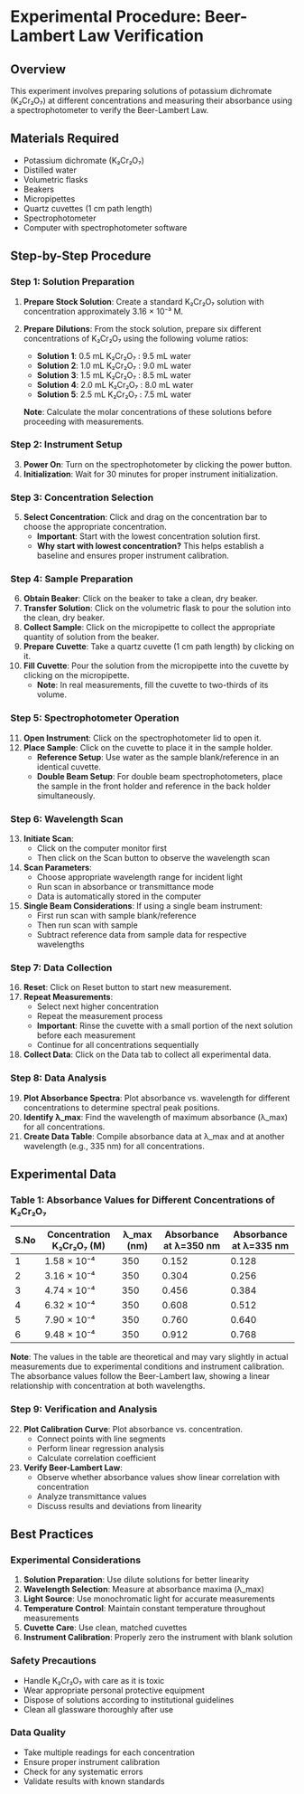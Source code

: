 # Experimental Procedure: Beer-Lambert Law Verification

## Overview
This experiment involves preparing solutions of potassium dichromate (K₂Cr₂O₇) at different concentrations and measuring their absorbance using a spectrophotometer to verify the Beer-Lambert Law.

## Materials Required
- Potassium dichromate (K₂Cr₂O₇)
- Distilled water
- Volumetric flasks
- Beakers
- Micropipettes
- Quartz cuvettes (1 cm path length)
- Spectrophotometer
- Computer with spectrophotometer software

## Step-by-Step Procedure

### Step 1: Solution Preparation
1. **Prepare Stock Solution**: Create a standard K₂Cr₂O₇ solution with concentration approximately 3.16 × 10⁻³ M.
2. **Prepare Dilutions**: From the stock solution, prepare six different concentrations of K₂Cr₂O₇ using the following volume ratios:
   - **Solution 1**: 0.5 mL K₂Cr₂O₇ : 9.5 mL water
   - **Solution 2**: 1.0 mL K₂Cr₂O₇ : 9.0 mL water
   - **Solution 3**: 1.5 mL K₂Cr₂O₇ : 8.5 mL water
   - **Solution 4**: 2.0 mL K₂Cr₂O₇ : 8.0 mL water
   - **Solution 5**: 2.5 mL K₂Cr₂O₇ : 7.5 mL water
   
   **Note**: Calculate the molar concentrations of these solutions before proceeding with measurements.

### Step 2: Instrument Setup
3. **Power On**: Turn on the spectrophotometer by clicking the power button.
4. **Initialization**: Wait for 30 minutes for proper instrument initialization.

### Step 3: Concentration Selection
5. **Select Concentration**: Click and drag on the concentration bar to choose the appropriate concentration.
   - **Important**: Start with the lowest concentration solution first.
   - **Why start with lowest concentration?** This helps establish a baseline and ensures proper instrument calibration.

### Step 4: Sample Preparation
6. **Obtain Beaker**: Click on the beaker to take a clean, dry beaker.
7. **Transfer Solution**: Click on the volumetric flask to pour the solution into the clean, dry beaker.
8. **Collect Sample**: Click on the micropipette to collect the appropriate quantity of solution from the beaker.
9. **Prepare Cuvette**: Take a quartz cuvette (1 cm path length) by clicking on it.
10. **Fill Cuvette**: Pour the solution from the micropipette into the cuvette by clicking on the micropipette.
    - **Note**: In real measurements, fill the cuvette to two-thirds of its volume.

### Step 5: Spectrophotometer Operation
11. **Open Instrument**: Click on the spectrophotometer lid to open it.
12. **Place Sample**: Click on the cuvette to place it in the sample holder.
    - **Reference Setup**: Use water as the sample blank/reference in an identical cuvette.
    - **Double Beam Setup**: For double beam spectrophotometers, place the sample in the front holder and reference in the back holder simultaneously.

### Step 6: Wavelength Scan
13. **Initiate Scan**: 
    - Click on the computer monitor first
    - Then click on the Scan button to observe the wavelength scan
14. **Scan Parameters**: 
    - Choose appropriate wavelength range for incident light
    - Run scan in absorbance or transmittance mode
    - Data is automatically stored in the computer
15. **Single Beam Considerations**: If using a single beam instrument:
    - First run scan with sample blank/reference
    - Then run scan with sample
    - Subtract reference data from sample data for respective wavelengths

### Step 7: Data Collection
16. **Reset**: Click on Reset button to start new measurement.
17. **Repeat Measurements**: 
    - Select next higher concentration
    - Repeat the measurement process
    - **Important**: Rinse the cuvette with a small portion of the next solution before each measurement
    - Continue for all concentrations sequentially
18. **Collect Data**: Click on the Data tab to collect all experimental data.

### Step 8: Data Analysis
19. **Plot Absorbance Spectra**: Plot absorbance vs. wavelength for different concentrations to determine spectral peak positions.
20. **Identify λ_max**: Find the wavelength of maximum absorbance (λ_max) for all concentrations.
21. **Create Data Table**: Compile absorbance data at λ_max and at another wavelength (e.g., 335 nm) for all concentrations.

## Experimental Data

### Table 1: Absorbance Values for Different Concentrations of K₂Cr₂O₇

| S.No | Concentration K₂Cr₂O₇ (M) | λ_max (nm) | Absorbance at λ=350 nm | Absorbance at λ=335 nm |
|------|--------------------------|------------|----------------------|----------------------|
| 1    | 1.58 × 10⁻⁴             | 350        | 0.152               | 0.128               |
| 2    | 3.16 × 10⁻⁴             | 350        | 0.304               | 0.256               |
| 3    | 4.74 × 10⁻⁴             | 350        | 0.456               | 0.384               |
| 4    | 6.32 × 10⁻⁴             | 350        | 0.608               | 0.512               |
| 5    | 7.90 × 10⁻⁴             | 350        | 0.760               | 0.640               |
| 6    | 9.48 × 10⁻⁴             | 350        | 0.912               | 0.768               |

**Note**: The values in the table are theoretical and may vary slightly in actual measurements due to experimental conditions and instrument calibration. The absorbance values follow the Beer-Lambert law, showing a linear relationship with concentration at both wavelengths.

### Step 9: Verification and Analysis
22. **Plot Calibration Curve**: Plot absorbance vs. concentration.
    - Connect points with line segments
    - Perform linear regression analysis
    - Calculate correlation coefficient
23. **Verify Beer-Lambert Law**: 
    - Observe whether absorbance values show linear correlation with concentration
    - Analyze transmittance values
    - Discuss results and deviations from linearity

## Best Practices

### Experimental Considerations
1. **Solution Preparation**: Use dilute solutions for better linearity
2. **Wavelength Selection**: Measure at absorbance maxima (λ_max)
3. **Light Source**: Use monochromatic light for accurate measurements
4. **Temperature Control**: Maintain constant temperature throughout measurements
5. **Cuvette Care**: Use clean, matched cuvettes
6. **Instrument Calibration**: Properly zero the instrument with blank solution

### Safety Precautions
- Handle K₂Cr₂O₇ with care as it is toxic
- Wear appropriate personal protective equipment
- Dispose of solutions according to institutional guidelines
- Clean all glassware thoroughly after use

### Data Quality
- Take multiple readings for each concentration
- Ensure proper instrument calibration
- Check for any systematic errors
- Validate results with known standards